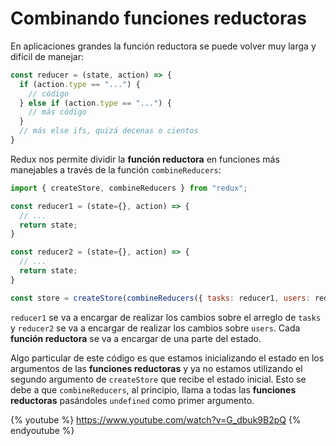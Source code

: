 # Combinando funciones reductoras

En aplicaciones grandes la función reductora se puede volver muy larga y difícil de manejar:

```javascript
const reducer = (state, action) => {
  if (action.type == "...") {
    // código
  } else if (action.type == "...") {
    // más código
  }
  // más else ifs, quizá decenas o cientos
}
```

Redux nos permite dividir la **función reductora** en funciones más manejables a través de la función `combineReducers`:

```javascript
import { createStore, combineReducers } from "redux";

const reducer1 = (state={}, action) => {
  // ...
  return state;
}

const reducer2 = (state={}, action) => {
  // ...
  return state;
}

const store = createStore(combineReducers({ tasks: reducer1, users: reducer2 }));
```

`reducer1` se va a encargar de realizar los cambios sobre el arreglo de `tasks` y `reducer2` se va a encargar de realizar los cambios sobre `users`. Cada **función reductora** se va a encargar de una parte del estado.

Algo particular de este código es que estamos inicializando el estado en los argumentos de las **funciones reductoras** y ya no estamos utilizando el segundo argumento de `createStore` que recibe el estado inicial. Esto se debe a que `combineReducers`, al principio, llama a todas las **funciones reductoras** pasándoles `undefined` como primer argumento.

{% youtube %} https://www.youtube.com/watch?v=G_dbuk9B2pQ {% endyoutube %}
